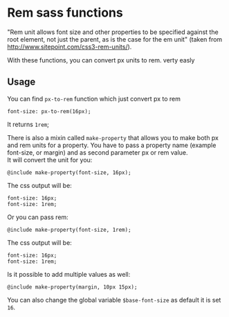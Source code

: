 # Rem sass functions

"Rem unit allows font size and other properties to be specified against the root element, not just the parent, as is the case for the em unit" 
(taken from http://www.sitepoint.com/css3-rem-units/).

With these functions, you can convert px units to rem. verty easly

## Usage

You can find `px-to-rem` function which just convert px to rem

	font-size: px-to-rem(16px);	

It returns `1rem`;

There is also a mixin called `make-property` that allows you to make both px and rem units for a property.
You have to pass a property name (example font-size, or margin) and as second parameter px or rem value.  
It will convert the unit for you:

	@include make-property(font-size, 16px);

The css output will be:

	font-size: 16px;
	font-size: 1rem;

Or you can pass rem:

	@include make-property(font-size, 1rem);

The css output will be:

	font-size: 16px;
	font-size: 1rem;

Is it possible to add multiple values as well:
	
	@include make-property(margin, 10px 15px);

You can also change the global variable `$base-font-size` as default it is set `16`.

